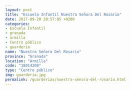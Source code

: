 ```yaml
---
layout: post
title: "Escuela Infantil Nuestra Señora Del Rosario"
date: 2017-09-20 20:57:05 +0200
categories:
- Escuela Infantil
- granada
- armilla
- Centro público
- guarderia
name: "Nuestra Señora Del Rosario"
province: "Granada"
location: "Armilla"
code: "18014208"
type: "Centro público"
img: guarderia.jpg
permalink: /guarderias/nuestra-senora-del-rosario.html
---
```

